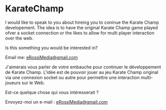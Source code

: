 # KarateChamp

I would like to speak to you about hireing you to coninue the Karate Champ developement. The idea is to have the original Karate Champ game played ofver a socket connection or the likes to allow for multi player interaction over the web.

Is this something you would be interested in?

Email me: eRossiMedia@gmail.com


J'aimerais vous parler de votre embauche pour continuer le développement de Karate Champ. L'idée est de pouvoir jouer au jeu Karate Champ original via une connexion socket ou autre pour permettre une interaction multi-joueurs sur le Web.

Est-ce quelque chose qui vous intéresserait ?

Envoyez-moi un e-mail : eRossiMedia@gmail.com

